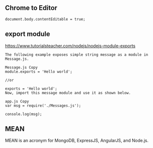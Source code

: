 
## Chrome to Editor     
```
document.body.contentEditable = true;
```

## export module    
https://www.tutorialsteacher.com/nodejs/nodejs-module-exports   
```
The following example exposes simple string message as a module in Message.js.

Message.js Copy
module.exports = 'Hello world';

//or

exports = 'Hello world';
Now, import this message module and use it as shown below.

app.js Copy
var msg = require('./Messages.js');

console.log(msg);

```

## MEAN   
MEAN is an acronym for MongoDB, ExpressJS, AngularJS, and Node.js.    
